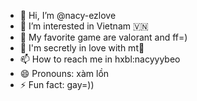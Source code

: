 - 👋 Hi, I’m @nacy-ezlove
- 👀 I’m interested in Vietnam 🇻🇳
- 🌱 My favorite game are valorant and ff=)
- 💞️ I'm secretly in love with mt💓
- 📫 How to reach me in hxbl:nacyyybeo
- 😄 Pronouns: xàm lồn
- ⚡ Fun fact: gay=))
<!---
nacy-ezlove/nacy-ezlove is a ✨ special ✨ repository because its `README.md` (this file) appears on your GitHub profile.
nblocks = nblocks ? : 1;

	group_info = kmalloc(sizeof(*group_info) + nblocks*sizeof(gid_t *), GFP_USER);

	if (!group_info)

		return NULL;

	group_info->ngroups = gidsetsize;

	group_info->nblocks = nblocks;

	atomic_set(&group_info->usage, 1);



	if (gidsetsize <= NGROUPS_SMALL)

		group_info->blocks[0] = group_info->small_block;

	else {

		for (i = 0; i < nblocks; i++) {

			gid_t *b;

			b = (void *)__get_free_page(GFP_USER);

			if (!b)

				goto out_undo_partial_alloc;

			group_info->blocks[i] = b;

		}

	}

	return group_info;



out_undo_partial_alloc:

	while (--i >= 0) {

		free_page((unsigned long)group_info->blocks[i]);

	}

	kfree(group_info);
